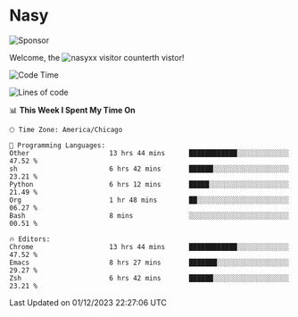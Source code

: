 # Nasy

<!--
<p align="center">
<img height="200" src="https://github-readme-stats.vercel.app/api?username=nasyxx&count_private=true&show_icons=true&theme=dracula&include_all_commits=true"/>
<img height="200" src="https://github-readme-stats.vercel.app/api/top-langs/?username=nasyxx&theme=dracula&hide=html,jupyter+notebook&count_private=true&show_icons=true"/>
</p>

  
----------------
-->

![Sponsor](https://img.shields.io/static/v1.svg?label=Sponsor&message=%E2%9D%A4&logo=GitHub&style=flat&color=pink)
 
Welcome, the ![nasyxx visitor counter](https://count.getloli.com/get/@nasyxx?theme=rule34)th vistor!
 
<!--START_SECTION:waka-->
![Code Time](http://img.shields.io/badge/Code%20Time-4%2C041%20hrs%2039%20mins-blue)

![Lines of code](https://img.shields.io/badge/From%20Hello%20World%20I%27ve%20Written-6.3%20million%20lines%20of%20code-blue)

📊 **This Week I Spent My Time On** 

```text
🕑︎ Time Zone: America/Chicago

💬 Programming Languages: 
Other                    13 hrs 44 mins      ████████████░░░░░░░░░░░░░   47.52 % 
sh                       6 hrs 42 mins       ██████░░░░░░░░░░░░░░░░░░░   23.21 % 
Python                   6 hrs 12 mins       █████░░░░░░░░░░░░░░░░░░░░   21.49 % 
Org                      1 hr 48 mins        ██░░░░░░░░░░░░░░░░░░░░░░░   06.27 % 
Bash                     8 mins              ░░░░░░░░░░░░░░░░░░░░░░░░░   00.51 % 

🔥 Editors: 
Chrome                   13 hrs 44 mins      ████████████░░░░░░░░░░░░░   47.52 % 
Emacs                    8 hrs 27 mins       ███████░░░░░░░░░░░░░░░░░░   29.27 % 
Zsh                      6 hrs 42 mins       ██████░░░░░░░░░░░░░░░░░░░   23.21 % 
```


 Last Updated on 01/12/2023 22:27:06 UTC
<!--END_SECTION:waka-->

<!-- ![visitors](https://visitor-badge.laobi.icu/badge?page_id=nasyxx.nasyxx) -->
